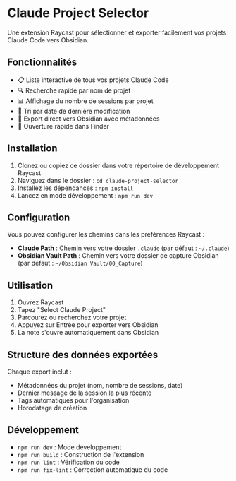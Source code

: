 # Claude Project Selector

Une extension Raycast pour sélectionner et exporter facilement vos projets Claude Code vers Obsidian.

## Fonctionnalités

- 📋 Liste interactive de tous vos projets Claude Code
- 🔍 Recherche rapide par nom de projet
- 📊 Affichage du nombre de sessions par projet
- 📅 Tri par date de dernière modification
- 🚀 Export direct vers Obsidian avec métadonnées
- 📁 Ouverture rapide dans Finder

## Installation

1. Clonez ou copiez ce dossier dans votre répertoire de développement Raycast
2. Naviguez dans le dossier : `cd claude-project-selector`
3. Installez les dépendances : `npm install`
4. Lancez en mode développement : `npm run dev`

## Configuration

Vous pouvez configurer les chemins dans les préférences Raycast :

- **Claude Path** : Chemin vers votre dossier `.claude` (par défaut : `~/.claude`)
- **Obsidian Vault Path** : Chemin vers votre dossier de capture Obsidian (par défaut : `~/Obsidian Vault/00_Capture`)

## Utilisation

1. Ouvrez Raycast
2. Tapez "Select Claude Project"
3. Parcourez ou recherchez votre projet
4. Appuyez sur Entrée pour exporter vers Obsidian
5. La note s'ouvre automatiquement dans Obsidian

## Structure des données exportées

Chaque export inclut :
- Métadonnées du projet (nom, nombre de sessions, date)
- Dernier message de la session la plus récente
- Tags automatiques pour l'organisation
- Horodatage de création

## Développement

- `npm run dev` : Mode développement
- `npm run build` : Construction de l'extension
- `npm run lint` : Vérification du code
- `npm run fix-lint` : Correction automatique du code